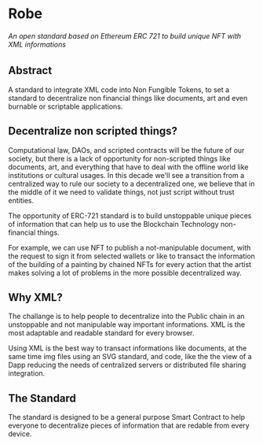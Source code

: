 # Robe

###### An open standard based on Ethereum ERC 721 to build unique NFT with XML informations

## Abstract

A standard to integrate XML code into Non Fungible Tokens, to set a standard to decentralize non financial things like documents, art and even burnable or scriptable applications. 

## Decentralize non scripted things?

Computational law, DAOs, and scripted contracts will be the future of our society, but there is a lack of opportunity for non-scripted things like documents, art, and everything that have to deal with the offline world like institutions or cultural usages. In this decade we'll see a transition from a centralized way to rule our society to a decentralized one, we believe that in the middle of it we need to validate things, not just script without trust entities.

The opportunity of ERC-721 standard is to build unstoppable unique pieces of information that can help us to use the Blockchain Technology non-financial things. 

For example, we can use NFT to publish a not-manipulable document, with the request to sign it from selected wallets or like to transact the information of the building of a painting by chained NFTs for every action that the artist makes solving a lot of problems in the more possible decentralized way.

## Why XML?

The challange is to help people to decentralize into the Public chain in an unstoppable and not manipulable way important informations. XML is the most adaptable and readable standard for every browser. 

Using XML is the best way to transact informations like documents, at the same time img files using an SVG standard, and code, like the the view of a Dapp reducing the needs of centralized servers or distributed file sharing integration. 

## The Standard

The standard is designed to be a general purpose Smart Contract to help everyone to decentralize pieces of information that are redable from every device. 


